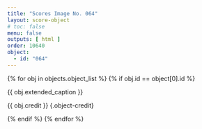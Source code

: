 ```yaml
---
title: "Scores Image No. 064"
layout: score-object
# toc: false
menu: false
outputs: [ html ]
order: 10640
object:
  - id: "064"
---
```


{% for obj in objects.object_list %}
{% if obj.id == object[0].id %}

{{ obj.extended_caption }}

{{ obj.credit }} {.object-credit}

{% endif %}
{% endfor %}
